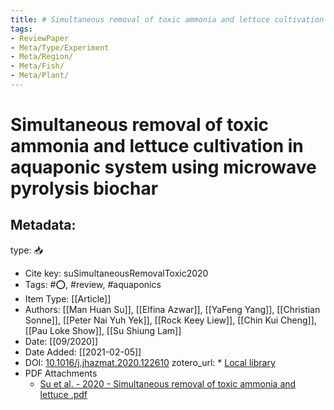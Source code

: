 ```yaml
---
title: # Simultaneous removal of toxic ammonia and lettuce cultivation in aquaponic system using microwave pyrolysis biochar
tags:
- ReviewPaper
- Meta/Type/Experiment
- Meta/Region/
- Meta/Fish/
- Meta/Plant/
---
```


# Simultaneous removal of toxic ammonia and lettuce cultivation in aquaponic system using microwave pyrolysis biochar

## Metadata:

type: 📥
* Cite key: suSimultaneousRemovalToxic2020
* Tags: #⭕, #review, #aquaponics
* Item Type: [[Article]]
* Authors: [[Man Huan Su]], [[Elfina Azwar]], [[YaFeng Yang]], [[Christian Sonne]], [[Peter Nai Yuh Yek]], [[Rock Keey Liew]], [[Chin Kui Cheng]], [[Pau Loke Show]], [[Su Shiung Lam]]
* Date: [[09/2020]]
* Date Added: [[2021-02-05]]
* DOI: [10.1016/j.jhazmat.2020.122610](https://doi.org/10.1016/j.jhazmat.2020.122610)
zotero_url: * [Local library](zotero://select/items/1_JRXE6P93)
* PDF Attachments
	- [Su et al. - 2020 - Simultaneous removal of toxic ammonia and lettuce .pdf](zotero://open-pdf/library/items/FDZPDCZ5)

>

